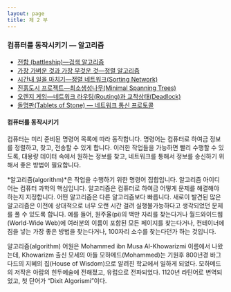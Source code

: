 ```yaml
---
layout: page
title: 제 2 부
---
```


### 컴퓨터를 동작시키기 &mdash; 알고리즘

   - [전함 (battleship)&mdash;검색 알고리즘](06-searching-algorithm.html)    
   - [가장 가벼운 것과 가장 무것운 것&mdash;정렬 알고리즘](07-sorting-algorithm.html)  
   - [시간내 일을 마치기&mdash;정렬 네트워크(Sorting Network)](08-sorting-networks.html)  
   - [진흙도시 프로젝트&mdash;최소생성나무(Minimal Spanning Trees)](09-minimal-spanning-tree.html)  
   - [오렌지 게임&mdash;네트워크 라우팅(Routing)과 교착상태(Deadlock)](10-routing-deadlock.html)  
   - [돌명판(Tablets of Stone) &mdash; 네트워크 통신 프로토콜](11-internet.html)
   

#### 컴퓨터를 동작시키기

컴퓨터는 미리 준비된 명령어 목록에 따라 동작합니다. 명령어는 컴퓨터로 하여금 정보를 정렬하고, 찾고, 전송할 수 있게 합니다. 이러한 작업들을 가능하면 빨리 수행할 수 있도록, 대용량 데이터 속에서 원하는 정보를 찾고, 네트워크를 통해서 정보를 송신하기 위해서 좋은 방법이 필요합니다.  

*알고리즘(algorithm)*은 작업을 수행하기 위한 명령어 집합입니다. 알고리즘 아이디어는 컴퓨터 과학의 핵심입니다. 알고리즘은 컴퓨터로 하여금 어떻게 문제를  해결해야 하는지 지정합니다. 어떤 알고리즘은 다른 알고리즘보다 빠릅니다. 새로이 발견된 많은 알고리즘은 이전에 상대적으로 너무 오랜 시간 걸려 실행불가능하다고 생각되었던 문제를 풀 수 있도록 합니다. 예를 들어, 원주율(pi)의 백만 자리를 찾는다거나 월드와이드웹(World-Wide Web)에 여러분의 이름이 포함된 모든 페이지를 찾는다거나, 컨테이너에 짐을 넣는 가장 좋은 방법을 찾는다거나, 100자리 소수를 찾는다던가 하는 것입니다.  

알고리즘(algorithm) 어원은 Mohammed ibn Musa Al-Khowarizmi 이름에서 나왔는데, Khowarizm 출신 모세의 아들 모하메드(Mohammed)는 기원후 800년경 바그다드의 지혜의 집(House of Wisdom)으로 알려진 학교에서 일하게 되었다. 모하메드의 저작은 아랍의 힌두예술에 전해졌고, 유럽으로 전파되었다. 1120년 라틴어로 변역되었고, 첫 단어가 “Dixit Algorismi”이다.




 
